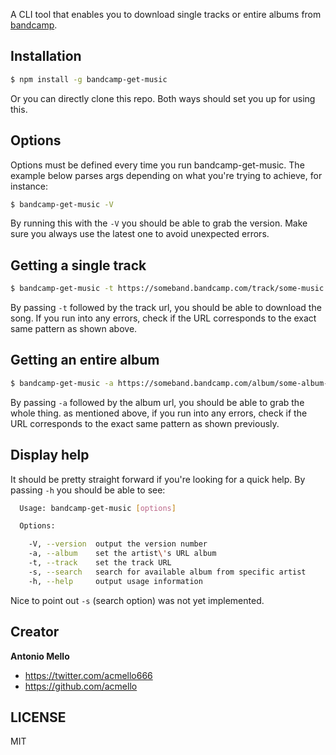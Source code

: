 A CLI tool that enables you to download single tracks or entire albums from [bandcamp](https://bandcamp.com).

## Installation
  ```bash
  $ npm install -g bandcamp-get-music
  ```

Or you can directly clone this repo. Both ways should set you up for using this.

## Options

Options must be defined every time you run bandcamp-get-music. The example below parses args depending on what
you're trying to achieve, for instance:
  
  ```bash
  $ bandcamp-get-music -V 
  ```

By running this with the `-V` you should be able to grab the version. Make sure you always use
the latest one to avoid unexpected errors.

## Getting a single track

  ```bash
  $ bandcamp-get-music -t https://someband.bandcamp.com/track/some-music
  ```

By passing `-t` followed by the track url, you should be able to download the song. If you run
into any errors, check if the URL corresponds to the exact same pattern as shown above.

## Getting an entire album

  ```bash
  $ bandcamp-get-music -a https://someband.bandcamp.com/album/some-album-name
  ```

By passing `-a` followed by the album url, you should be able to grab the whole thing. as mentioned
above, if you run into any errors, check if the URL corresponds to the exact same pattern as shown previously.

## Display help

It should be pretty straight forward if you're looking for a quick help. By passing `-h` you should be able to see:

```bash
  Usage: bandcamp-get-music [options]

  Options:

    -V, --version  output the version number
    -a, --album    set the artist\'s URL album
    -t, --track    set the track URL
    -s, --search   search for available album from specific artist
    -h, --help     output usage information
```

Nice to point out `-s` (search option) was not yet implemented.   

## Creator

**Antonio Mello**

- <https://twitter.com/acmello666>
- <https://github.com/acmello> 

## LICENSE

MIT

